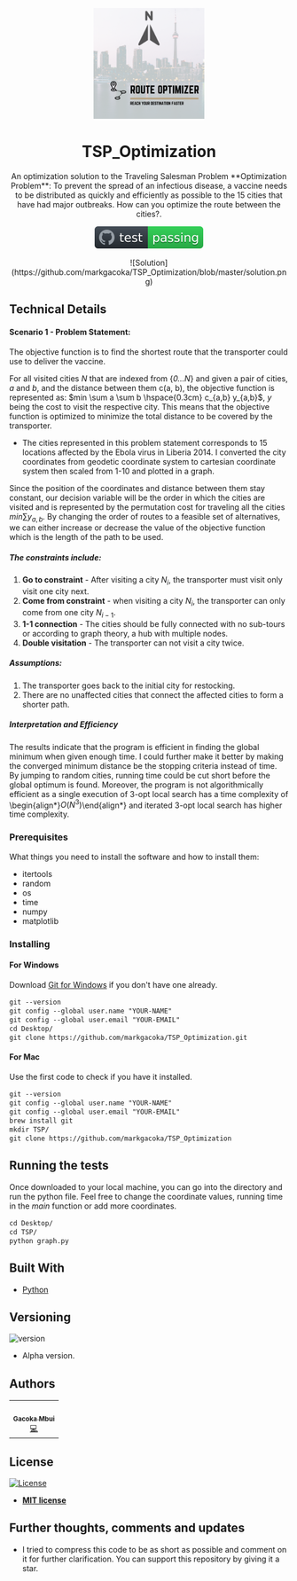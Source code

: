 <p align="center">
    <img width="200" src="https://github.com/markgacoka/TSP_Optimization/blob/master/logo.png">
</p>

<h1 align="center">TSP_Optimization</h1>
<div align="center">
An optimization solution to the Traveling Salesman Problem
**Optimization Problem**: To prevent the spread of an infectious disease, a vaccine needs to be distributed as quickly and efficiently as possible to the 15 cities that have had major outbreaks. How can you optimize the route between the cities?. 

[![Testing](https://github.com/markgacoka/TrashClassifier/blob/master/images/badge.svg)](https://github.com/markgacoka/TrashClassifier/issues)
</div>

<center>![Solution](https://github.com/markgacoka/TSP_Optimization/blob/master/solution.png)</center>

## Technical Details
#### Scenario 1 - Problem Statement: 

The objective function is to find the shortest route that the transporter could use to deliver the vaccine.
   
For all visited cities $\mathit{N}$ that are indexed from {$\mathit{0...N}$} and given a pair of cities, $a$ and $b$, and the distance between them c(a, b), the objective function is represented as: $min \sum a \sum b \hspace{0.3cm} c_{a,b} y_{a,b}$, $y$ being the cost to visit the respective city. This means that the objective function is optimized to minimize the total distance to be covered by the transporter.

- The cities represented in this problem statement corresponds to 15 locations affected by the Ebola virus in Liberia 2014. I converted the city coordinates from geodetic coordinate system to cartesian coordinate system then scaled from 1-10 and plotted in a graph.

Since the position of the coordinates and distance between them stay constant, our decision variable will be the order in which the cities are visited and is represented by the permutation cost for traveling all the cities $min \sum y_{a, b}$. By changing the order of routes to a feasible set of alternatives, we can either increase or decrease the value of the objective function which is the length of the path to be used. 

##### The constraints include:
1. **Go to constraint** - After visiting a city $N_i$, the transporter must visit only visit one city next.
2. **Come from constraint** - when visiting a city $N_i$, the transporter can only come from one city $N_{i-1}$.
3. **1-1 connection** - The cities should be fully connected with no sub-tours or according to graph theory, a hub with multiple nodes.
4. **Double visitation** - The transporter can not visit a city twice.

##### Assumptions:
1. The transporter goes back to the initial city for restocking.
2. There are no unaffected cities that connect the affected cities to form a shorter path.

##### Interpretation and Efficiency

The results indicate that the program is efficient in finding the global minimum when given enough time. I could further make it better by making the converged minimum distance be the stopping criteria instead of time. By jumping to random cities, running time could be cut short before the global optimum is found. Moreover, the program is not algorithmically efficient as a single execution of 3-opt local search has a time complexity of \begin{align*}$O(N^3)$\end{align*} and iterated 3-opt local search has higher time complexity.

### Prerequisites

What things you need to install the software and how to install them:
* itertools
* random
* os
* time
* numpy
* matplotlib

### Installing
#### For Windows
Download [Git for Windows](https://gitforwindows.org/) if you don't have one already.

```
git --version
git config --global user.name "YOUR-NAME"
git config --global user.email "YOUR-EMAIL"
cd Desktop/
git clone https://github.com/markgacoka/TSP_Optimization.git
```

#### For Mac
Use the first code to check if you have it installed.

```
git --version
git config --global user.name "YOUR-NAME"
git config --global user.email "YOUR-EMAIL"
brew install git
mkdir TSP/
git clone https://github.com/markgacoka/TSP_Optimization
```

## Running the tests

Once downloaded to your local machine, you can go into the directory and run the python file. Feel free to change the coordinate values, running time in the *main* function or add more coordinates.

```
cd Desktop/
cd TSP/
python graph.py
```

## Built With

* [Python](https://docs.python.org/3/)

## Versioning

![version](https://img.shields.io/badge/version-1.0.0-blue)
* Alpha version.

## Authors
<table>
  <tr>
    <td align="center"><a href="https://github.com/markgacoka"><img src="https://avatars2.githubusercontent.com/u/23658445?s=460&v=4" width="100px;" alt=""/><br /><sub><b>Gacoka Mbui</b></sub></a><br /><a href="https://github.com/markgacoka/TSP_Optimization" title="Full Code">💻</a></td>
  </tr>
</table>

## License

[![License](http://img.shields.io/:license-mit-blue.svg?style=flat-square)](http://badges.mit-license.org)

- **[MIT license](http://opensource.org/licenses/mit-license.php)**

## Further thoughts, comments and updates
- I tried to compress this code to be as short as possible and comment on it for further clarification. You can support this repository by giving it a star.
